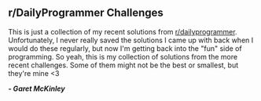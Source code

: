 ## r/DailyProgrammer Challenges

This is just a collection of my recent solutions from [r/dailyprogrammer](https://reddit.com/r/dailyprogrammer). Unfortunately, I never really saved the solutions I came up with back when I would do these regularly, but now I'm getting back into the "fun" side of programming. So yeah, this is my collection of solutions from the more recent challenges. Some of them might not be the best or smallest, but they're mine <3

__*- Garet McKinley*__